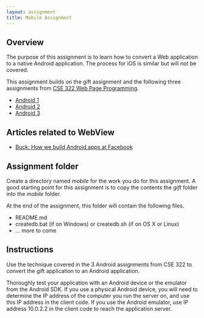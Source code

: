 ```yaml
---
layout: assignment
title: Mobile Assignment
---
```


## Overview

The purpose of this assignment is to learn how to convert a Web application to a native Android application.  The process for iOS is similar but will not be covered.

This assignment builds on the gift assignment and the following three assignments from [CSE 322 Web Page Programming](https://github.com/csusbdt/322-2013).

* [Android 1](https://github.com/csusbdt/322-2013/wiki/Android-1)
* [Android 2](https://github.com/csusbdt/322-2013/wiki/Android-2)
* [Android 3](https://github.com/csusbdt/322-2013/wiki/Android-3)

## Articles related to WebView

* [Buck: How we build Android apps at Facebook](https://www.facebook.com/notes/facebook-engineering/buck-how-we-build-android-apps-at-facebook/10151454619998920)

## Assignment folder

Create a directory named _mobile_ for the work you do for this assignment. A good starting point for this assignment is to copy the contents the _gift_ folder into the _mobile_ folder.

At the end of the assignment, this folder will contain the following files.

* README.md
* createdb.bat (if on Windows) or createdb.sh (if on OS X or Linux)
* ... more to come

## Instructions

Use the technique covered in the 3 Android assignments from CSE 322 to convert the gift application to an Android application.  

Thoroughly test your application with an Android device or the emulator from the Android SDK.  If you use a physical Android device, you will need to determine the IP address of the computer you run the server on, and use this IP address in the client code.  If you use the Android emulator, use IP address 10.0.2.2 in the client code to reach the application server.

